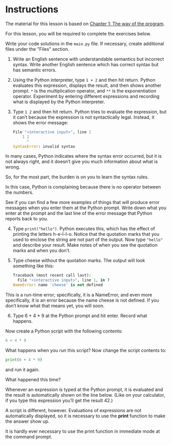 # Instructions  
The material for this lesson is based on [Chapter 1: The way of the program](https://learnpythontherightway.com/chapter/chapter-1.html).

For this lesson, you will be required to complete the exercises below. 

Write your code solutions in  the `main.py` file. If necessary, create additional files under the "Files" section.

1. Write an English sentence with understandable semantics but incorrect syntax. Write another English sentence which has correct syntax but has semantic errors.


2. Using the Python interpreter, type `1 + 2` and then hit return. Python evaluates this expression, displays the result, and then shows another prompt. `*` is the multiplication operator, and `**` is the exponentiation operator. Experiment by entering different expressions and recording what is displayed by the Python interpreter.


3. Type `1 2` and then hit return. Python tries to evaluate the expression, but it can’t because the expression is not syntactically legal. Instead, it shows the error message:

    ```python
    File "<interactive input>", line 1
        1 2
          ^
    SyntaxError: invalid syntax
    ```

In many cases, Python indicates where the syntax error occurred, but it is not always right, and it doesn’t give you much information about what is wrong.

So, for the most part, the burden is on you to learn the syntax rules.

In this case, Python is complaining because there is no operator between the numbers.

See if you can find a few more examples of things that will produce error messages when you enter them at the Python prompt. Write down what you enter at the prompt and the last line of the error message that Python reports back to you.


4. Type `print("hello")`. Python executes this, which has the effect of printing the letters h-e-l-l-o. Notice that the quotation marks that you used to enclose the string are not part of the output. Now type `"hello"` and describe your result. Make notes of when you see the quotation marks and when you don’t.


5. Type cheese without the quotation marks. The output will look something like this:

    ```python
    Traceback (most recent call last):
      File "<interactive input>", line 1, in ?
    NameError: name 'cheese' is not defined
    ```

This is a run-time error; specifically, it is a NameError, and even more specifically, it is an error because the name cheese is not defined. If you don’t know what that means yet, you will soon.


6. Type 6 + 4 * 9 at the Python prompt and hit enter. Record what happens.

Now create a Python script with the following contents:

  ```python
  6 + 4 * 9
  ```

What happens when you run this script? Now change the script contents to:


  ```python
  print(6 + 4 * 9)
  ```
and run it again.

What happened this time?

Whenever an expression is typed at the Python prompt, it is evaluated and the result is automatically shown on the line below. (Like on your calculator, if you type this expression you’ll get the result 42.)

A script is different, however. Evaluations of expressions are not automatically displayed, so it is necessary to use the **print** function to make the answer show up.

It is hardly ever necessary to use the print function in immediate mode at the command prompt.
